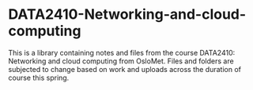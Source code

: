 # DATA2410-Networking-and-cloud-computing
This is a library containing notes and files from the course DATA2410: Networking and cloud computing from OsloMet. Files and folders are subjected to change based on work and uploads across the duration of course this spring.
